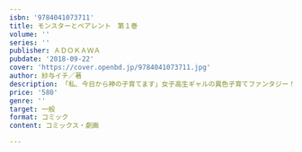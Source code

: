 ```yaml
---
isbn: '9784041073711'
title: モンスターとペアレント　第１巻
volume: ''
series: ''
publisher: ＡＤＯＫＡＷＡ
pubdate: '2018-09-22'
cover: 'https://cover.openbd.jp/9784041073711.jpg'
author: 紗与イチ／著
description: 「私、今日から神の子育てます」女子高生ギャルの異色子育てファンタジー！
price: '580'
genre: ''
target: 一般
format: コミック
content: コミックス・劇画

---
```

